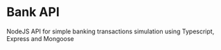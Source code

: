 # Bank API
NodeJS API for simple banking transactions simulation using Typescript, Express and Mongoose